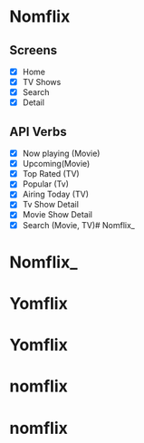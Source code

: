 # Nomflix

## Screens

- [x] Home
- [x] TV Shows
- [x] Search
- [x] Detail

## API Verbs

- [x] Now playing (Movie)
- [x] Upcoming(Movie)
- [x] Top Rated (TV)
- [x] Popular (Tv)
- [x] Airing Today (TV)
- [x] Tv Show Detail
- [x] Movie Show Detail
- [X] Search (Movie, TV)# Nomflix_
# Nomflix_
# Yomflix
# Yomflix
# nomflix
# nomflix
